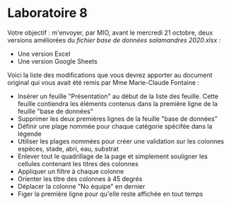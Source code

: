 # Laboratoire 8
Votre objectif : m'envoyer, par MIO, avant le mercredi 21 octobre, deux versions améliorées du _fichier base de données salamandres 2020.xlsx_ :
- Une version Excel
- Une version Google Sheets

Voici la liste des modifications que vous devrez apporter au document original qui vous avait été remis par Mme Marie-Claude Fontaine :
- Insérer un feuille "Présentation" au début de la liste des feuille. Cette feuille contiendra les éléments contenus dans la première ligne de la feuille "base de données"
- Supprimer les deux premières lignes de la feuille "base de données"
- Définir une plage nommée pour chaque catégorie spécifée dans la légende
- Utiliser les plages nommées pour créer une validation sur les colonnes espèces, stade, abri, eau, substrat
- Enlever tout le quadrillage de la page et simplement souligner les cellules contenant les titres des colonnes
- Appliquer un filtre à chaque colonne
- Orienter les titre des colonnes à 45 degrés
- Déplacer la colonne "No équipe" en dernier
- Figer la première ligne pour qu'elle reste affichée en tout temps 

